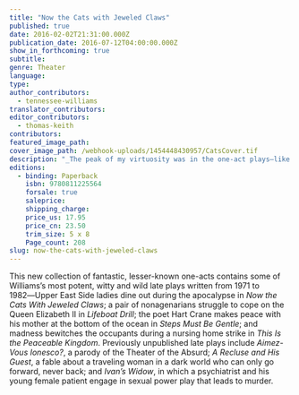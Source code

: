 ```yaml
---
title: "Now the Cats with Jeweled Claws"
published: true
date: 2016-02-02T21:31:00.000Z
publication_date: 2016-07-12T04:00:00.000Z
show_in_forthcoming: true
subtitle:
genre: Theater
language:
type:
author_contributors:
  - tennessee-williams
translator_contributors:
editor_contributors:
  - thomas-keith
contributors:
featured_image_path:
cover_image_path: /webhook-uploads/1454448430957/CatsCover.tif
description: "_The peak of my virtuosity was in the one-act plays—like firecrackers in a rope._—Tennessee Williams "
editions:
  - binding: Paperback
    isbn: 9780811225564
    forsale: true
    saleprice:
    shipping_charge:
    price_us: 17.95
    price_cn: 23.50
    trim_size: 5 x 8
    Page_count: 208
slug: now-the-cats-with-jeweled-claws
---
```


This new collection of fantastic, lesser-known one-acts contains some of Williams’s most potent, witty and wild late plays written from 1971 to 1982―Upper East Side ladies dine out during the apocalypse in _Now the Cats With Jeweled Claws_; a pair of nonagenarians struggle to cope on the Queen Elizabeth II in _Lifeboat Drill_; the poet Hart Crane makes peace with his mother at the bottom of the ocean in _Steps Must Be Gentle_; and madness bewitches the occupants during a nursing home strike in _This Is the Peaceable Kingdom_. Previously unpublished late plays include _Aimez-Vous Ionesco?_, a parody of the Theater of the Absurd; _A Recluse and His Guest_, a fable about a traveling woman in a dark world who can only go forward, never back; and _Ivan’s Widow_, in which a psychiatrist and his young female patient engage in sexual power play that leads to murder.

